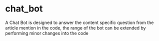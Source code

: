 # chat_bot
A Chat Bot is designed to answer the content specific question from the article mention in the code, the range of the bot can be extended by performing minor changes into the code 
